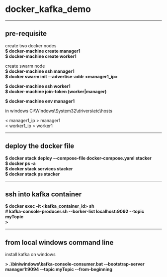 # docker_kafka_demo  
----------------------------------------------------------------------------------  
## pre-requisite  

create two docker nodes  
**$ docker-machine create manager1**  
**$ docker-machine create worker1**  

create swarm node  
**$ docker-machine ssh manager1**  
**$ docker swarm init --advertise-addr <manager1_ip>**  
  
**$ docker-machine ssh worker1**  
**$ docker-machine join-token (worker|manager)**  
  
**$ docker-machine env manager1**  
  
in windows C:\Windows\System32\drivers\etc\hosts  

&lt; manager1_ip &gt; manager1  
&lt; worker1_ip &gt; worker1  
  
-----------------------------------------------------------------------------------  
## deploy the docker file  
  
**$ docker stack deploy --compose-file docker-compose.yaml stacker**  
**$ docker ps -a**  
**$ docker stack services stacker**  
**$ docker stack ps stacker**  
  
-----------------------------------------------------------------------------------  
## ssh into kafka container  
  
**$ docker exec -it &lt;kafka_container_id&gt; sh**  
**# kafka-console-producer.sh --borker-list localhost:9092 --topic myTopic**  
    **&gt;**  
  
-----------------------------------------------------------------------------------  
  
## from local windows command line  
  
install kafka on windows  
  
**&gt; .\bin\windows\kafka-console-consumer.bat --bootstrap-server manager1:9094 --topic myTopic --from-beginning**  

